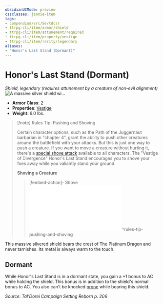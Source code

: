 ```yaml
---
obsidianUIMode: preview
cssclasses: json5e-item
tags:
- compendium/src/5e/tdcsr
- ttrpg-cli/item/armor/shield
- ttrpg-cli/item/attunement/required
- ttrpg-cli/item/property/vestige
- ttrpg-cli/item/rarity/legendary
aliases: 
- "Honor's Last Stand (Dormant)"
---
```

# Honor's Last Stand (Dormant)
*Shield, legendary (requires attunement by a creature of non-evil alignment)*  
![A massive silver shield wi...](/3-Mechanics/CLI/items/img/honorslaststand.webp#right "A massive silver shield with the platinum dragon engraved on the front.")  

- **Armor Class**: 2
- **Properties**: [Vestige](/3-Mechanics/CLI/rules/item-properties.md#Vestige)
- **Weight**: 6.0 lbs.

> [!note] Rules Tip: Pushing and Shoving
> 
> Certain character options, such as the Path of the Juggernaut barbarian in "chapter 4", grant the ability to push other creatures around the battlefield with your attacks. But this is just one way to push a creature. If you want to move a creature without hurting it, there's a [special shove attack](/3-Mechanics/CLI/rules/actions.md#shove) available to all characters. The "Vestige of Divergence" Honor's Last Stand encourages you to shove your foes away while you valiantly stand your ground.
> 
> **Shoving a Creature** 
> 
> > [!embed-action]- Shove
> > ![Shove](/3-Mechanics/CLI/rules/actions.md#Shove)
^rules-tip-pushing-and-shoving

This massive silvered shield bears the crest of The Platinum Dragon and never tarnishes. Its metal is always warm to the touch.

## Dormant

While Honor's Last Stand is in a dormant state, you gain a +1 bonus to AC while holding the shield. This bonus is in addition to the shield's normal bonus to AC. You also can't be knocked [prone](/3-Mechanics/CLI/rules/conditions.md#prone) while bearing this shield.

*Source: Tal'Dorei Campaign Setting Reborn p. 206*